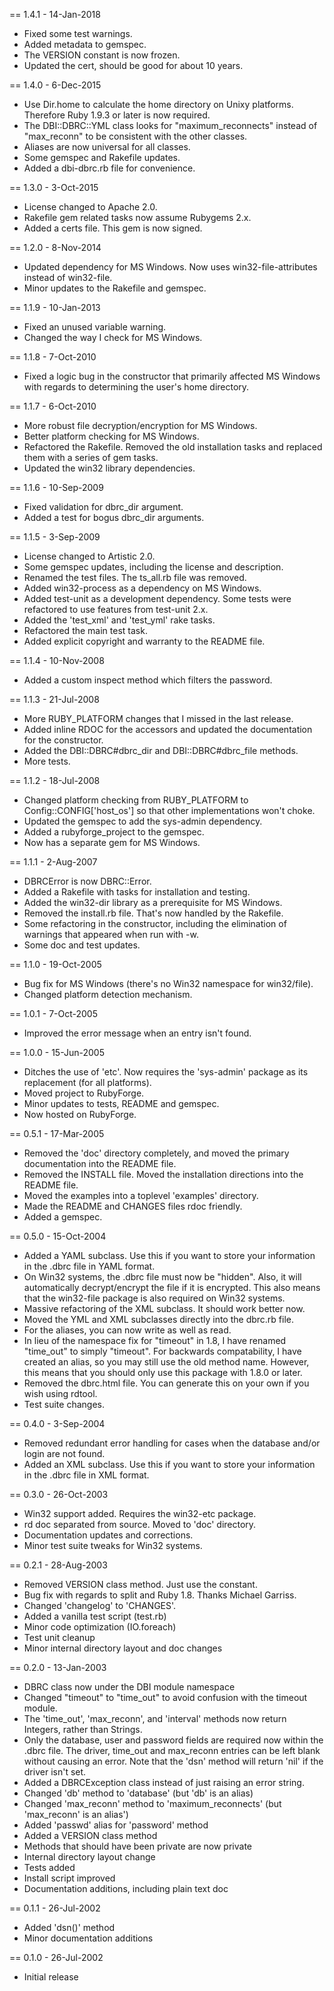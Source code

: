 == 1.4.1 - 14-Jan-2018
* Fixed some test warnings.
* Added metadata to gemspec.
* The VERSION constant is now frozen.
* Updated the cert, should be good for about 10 years.

== 1.4.0 - 6-Dec-2015
* Use Dir.home to calculate the home directory on Unixy platforms. Therefore
  Ruby 1.9.3 or later is now required.
* The DBI::DBRC::YML class looks for "maximum_reconnects" instead of
  "max_reconn" to be consistent with the other classes.
* Aliases are now universal for all classes.
* Some gemspec and Rakefile updates.
* Added a dbi-dbrc.rb file for convenience.

== 1.3.0 - 3-Oct-2015
* License changed to Apache 2.0.
* Rakefile gem related tasks now assume Rubygems 2.x.
* Added a certs file. This gem is now signed.

== 1.2.0 - 8-Nov-2014
* Updated dependency for MS Windows. Now uses win32-file-attributes instead
  of win32-file.
* Minor updates to the Rakefile and gemspec.

== 1.1.9 - 10-Jan-2013
* Fixed an unused variable warning.
* Changed the way I check for MS Windows.

== 1.1.8 - 7-Oct-2010
* Fixed a logic bug in the constructor that primarily affected MS Windows with
  regards to determining the user's home directory.

== 1.1.7 - 6-Oct-2010
* More robust file decryption/encryption for MS Windows.
* Better platform checking for MS Windows.
* Refactored the Rakefile. Removed the old installation tasks and replaced
  them with a series of gem tasks.
* Updated the win32 library dependencies.

== 1.1.6 - 10-Sep-2009
* Fixed validation for dbrc_dir argument.
* Added a test for bogus dbrc_dir arguments.

== 1.1.5 - 3-Sep-2009
* License changed to Artistic 2.0.
* Some gemspec updates, including the license and description.
* Renamed the test files. The ts_all.rb file was removed.
* Added win32-process as a dependency on MS Windows.
* Added test-unit as a development dependency. Some tests were refactored
  to use features from test-unit 2.x.
* Added the 'test_xml' and 'test_yml' rake tasks.
* Refactored the main test task.
* Added explicit copyright and warranty to the README file.

== 1.1.4 - 10-Nov-2008
* Added a custom inspect method which filters the password.

== 1.1.3 - 21-Jul-2008
* More RUBY_PLATFORM changes that I missed in the last release.
* Added inline RDOC for the accessors and updated the documentation
  for the constructor.
* Added the DBI::DBRC#dbrc_dir and DBI::DBRC#dbrc_file methods.
* More tests.

== 1.1.2 - 18-Jul-2008
* Changed platform checking from RUBY_PLATFORM to Config::CONFIG['host_os']
  so that other implementations won't choke.
* Updated the gemspec to add the sys-admin dependency.
* Added a rubyforge_project to the gemspec.
* Now has a separate gem for MS Windows.

== 1.1.1 - 2-Aug-2007
* DBRCError is now DBRC::Error.
* Added a Rakefile with tasks for installation and testing.
* Added the win32-dir library as a prerequisite for MS Windows.
* Removed the install.rb file. That's now handled by the Rakefile.
* Some refactoring in the constructor, including the elimination of
  warnings that appeared when run with -w.
* Some doc and test updates.

== 1.1.0 - 19-Oct-2005
* Bug fix for MS Windows (there's no Win32 namespace for win32/file).
* Changed platform detection mechanism.

== 1.0.1 - 7-Oct-2005
* Improved the error message when an entry isn't found.

== 1.0.0 - 15-Jun-2005
* Ditches the use of 'etc'.  Now requires the 'sys-admin' package as its
  replacement (for all platforms).
* Moved project to RubyForge.
* Minor updates to tests, README and gemspec.
* Now hosted on RubyForge.

== 0.5.1 - 17-Mar-2005
* Removed the 'doc' directory completely, and moved the primary
  documentation into the README file.
* Removed the INSTALL file.  Moved the installation directions into the
  README file.
* Moved the examples into a toplevel 'examples' directory.
* Made the README and CHANGES files rdoc friendly.
* Added a gemspec.

== 0.5.0 - 15-Oct-2004
* Added a YAML subclass.  Use this if you want to store your information in
  the .dbrc file in YAML format.
* On Win32 systems, the .dbrc file must now be "hidden".  Also, it will
  automatically decrypt/encrypt the file if it is encrypted.  This also
  means that the win32-file package is also required on Win32 systems.
* Massive refactoring of the XML subclass.  It should work better now.
* Moved the YML and XML subclasses directly into the dbrc.rb file.
* For the aliases, you can now write as well as read.
* In lieu of the namespace fix for "timeout" in 1.8, I have renamed "time_out"
  to simply "timeout".  For backwards compatability, I have created an alias,
  so you may still use the old method name.  However, this means that you
  should only use this package with 1.8.0 or later.
* Removed the dbrc.html file.  You can generate this on your own if you wish
  using rdtool.
* Test suite changes.

== 0.4.0 - 3-Sep-2004
* Removed redundant error handling for cases when the database and/or login
  are not found.
* Added an XML subclass.  Use this if you want to store your information in
  the .dbrc file in XML format.

== 0.3.0 - 26-Oct-2003
* Win32 support added.  Requires the win32-etc package.
* rd doc separated from source.  Moved to 'doc' directory.
* Documentation updates and corrections.
* Minor test suite tweaks for Win32 systems.

== 0.2.1 - 28-Aug-2003
* Removed VERSION class method.  Just use the constant.
* Bug fix with regards to split and Ruby 1.8.  Thanks Michael Garriss.
* Changed 'changelog' to 'CHANGES'.
* Added a vanilla test script (test.rb)
* Minor code optimization (IO.foreach)
* Test unit cleanup
* Minor internal directory layout and doc changes

== 0.2.0 - 13-Jan-2003
* DBRC class now under the DBI module namespace
* Changed "timeout" to "time_out" to avoid confusion with the timeout
  module.
* The 'time_out', 'max_reconn', and 'interval' methods now return Integers,
  rather than Strings.
* Only the database, user and password fields are required now within the
  .dbrc file.  The driver, time_out and max_reconn entries can be left blank
  without causing an error.  Note that the 'dsn' method will return 'nil'
  if the driver isn't set.
* Added a DBRCException class instead of just raising an error string.
* Changed 'db' method to 'database' (but 'db' is an alias)
* Changed 'max_reconn' method to 'maximum_reconnects' (but 'max_reconn'
  is an alias')
* Added 'passwd' alias for 'password' method 
* Added a VERSION class method
* Methods that should have been private are now private
* Internal directory layout change
* Tests added
* Install script improved
* Documentation additions, including plain text doc

== 0.1.1 - 26-Jul-2002
* Added 'dsn()' method
* Minor documentation additions

== 0.1.0 - 26-Jul-2002
* Initial release
